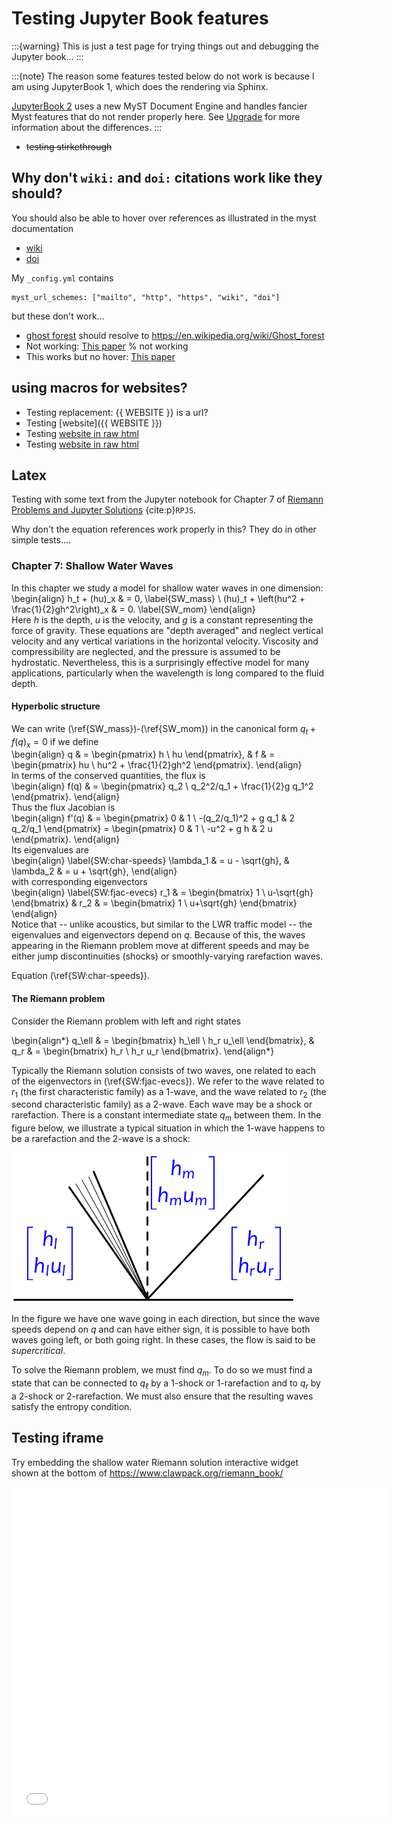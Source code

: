 
# Testing Jupyter Book features

:::{warning}
This is just a test page for trying things out and debugging the Jupyter book...
:::


:::{note}
The reason some features tested below do not work is because I am using
JupyterBook 1, which does the rendering via Sphinx.  

[JupyterBook 2](https://next.jupyterbook.org/) uses a new MyST Document
Engine and handles fancier Myst features that do not render properly here.
See [Upgrade](https://next.jupyterbook.org/upgrade/) for more information
about the differences.
:::

- ~~testing stirkethrough~~

## Why don't `wiki:` and `doi:` citations work like they should?

You should also be able to hover over references as illustrated in the
myst documentation
- [wiki](https://mystmd.org/guide/external-references#wikipedia-links)
- [doi](https://mystmd.org/guide/external-references#linking-dois)

My `_config.yml` contains

    myst_url_schemes: ["mailto", "http", "https", "wiki", "doi"]

but these don't work...

- [ghost forest](wiki:Ghost_forest) should resolve to
  https://en.wikipedia.org/wiki/Ghost_forest
- Not working: [This paper](doi:10.1029/91JB02346)  % not working
- This works but no hover: [This paper](https://doi.org/10.1029/91JB02346)


## using macros for websites?

- Testing replacement: {{ WEBSITE }} is a url?
- Testing [website]({{ WEBSITE }})
- Testing <a href="{{ WEBSITE }}">website in raw html</a>
- Testing <a href="{{ CLAWDOCS }}/fgmax.html">website in raw html</a>

## Latex

Testing with some text from the Jupyter notebook for Chapter 7 of
[Riemann Problems and Jupyter Solutions](https://www.clawpack.org/riemann_book/html/Index.html) {cite:p}`RPJS`.

Why don't the equation references work properly in this? They do in other
simple tests....

### Chapter 7: Shallow Water Waves

In this chapter we study a model for shallow water waves in one dimension:  
\begin{align}
    h_t + (hu)_x & = 0, \label{SW_mass} \\
    (hu)_t + \left(hu^2 + \frac{1}{2}gh^2\right)_x & = 0. \label{SW_mom}
\end{align}  
Here $h$ is the depth, $u$ is the velocity, and $g$ is a constant representing the force of gravity.  These equations are "depth averaged" and neglect vertical velocity and any vertical variations in the horizontal velocity.  Viscosity and compressibility are neglected, and the pressure is assumed to be hydrostatic.  Nevertheless, this is a surprisingly effective model for many applications, particularly when the wavelength is long compared to the fluid depth.

#### Hyperbolic structure
We can write (\ref{SW_mass})-(\ref{SW_mom}) in the canonical form $q_t + f(q)_x = 0$ if we define  
\begin{align}
q & = \begin{pmatrix} h \\ hu \end{pmatrix}, & f & = \begin{pmatrix} hu \\ hu^2 + \frac{1}{2}gh^2 \end{pmatrix}.
\end{align}  
In terms of the conserved quantities, the flux is  
\begin{align}
f(q) & = \begin{pmatrix} q_2 \\ q_2^2/q_1 + \frac{1}{2}g q_1^2 \end{pmatrix}.
\end{align}  
Thus the flux Jacobian is  
\begin{align}
f'(q) & = \begin{pmatrix} 0 & 1 \\ -(q_2/q_1)^2 + g q_1 & 2 q_2/q_1 \end{pmatrix}
        = \begin{pmatrix} 0 & 1 \\ -u^2 + g h & 2 u \end{pmatrix}.
\end{align}  
Its eigenvalues are  
\begin{align} \label{SW:char-speeds}
    \lambda_1 & = u - \sqrt{gh}, & \lambda_2 & = u + \sqrt{gh},
\end{align}  
with corresponding eigenvectors  
\begin{align} \label{SW:fjac-evecs}
    r_1 & = \begin{bmatrix} 1 \\ u-\sqrt{gh} \end{bmatrix} &
    r_2 & = \begin{bmatrix} 1 \\ u+\sqrt{gh} \end{bmatrix}
\end{align}  
Notice that -- unlike acoustics, but similar to the LWR traffic model -- the eigenvalues and eigenvectors depend on $q$.  Because of this, the waves appearing in the Riemann problem move at different speeds and may be either jump discontinuities (shocks) or smoothly-varying  rarefaction waves.

Equation (\ref{SW:char-speeds}).

#### The Riemann problem
Consider the Riemann problem with left and right states

\begin{align*}
q_\ell & = \begin{bmatrix} h_\ell \\ h_r u_\ell \end{bmatrix}, &
q_r & = \begin{bmatrix} h_r \\ h_r u_r \end{bmatrix}.
\end{align*}

Typically the Riemann solution consists of two waves, one related to each of the eigenvectors in (\ref{SW:fjac-evecs}).  We refer to the wave related to $r_1$ (the first characteristic family) as a 1-wave, and the wave related to $r_2$ (the second characteristic family) as a 2-wave.  Each wave may be a shock or rarefaction.  There is a constant intermediate state $q_m$ between them.  In the figure below, we illustrate a typical situation in which the 1-wave happens to be a rarefaction and the 2-wave is a shock:

![Structure of Riemann solution](./images/shallow_water_riemann.png)

In the figure we have one wave going in each direction, but since the wave speeds depend on $q$ and can have either sign, it is possible to have both waves going left, or both going right.  In these cases, the flow is said to be *supercritical*.

To solve the Riemann problem, we must find $q_m$.  To do so we must find a state that can be connected to $q_\ell$ by a 1-shock or 1-rarefaction and to $q_r$ by a 2-shock or 2-rarefaction.  We must also ensure that the resulting waves satisfy the entropy condition.

## Testing iframe

Try embedding the shallow water Riemann solution interactive widget shown
at the bottom of https://www.clawpack.org/riemann_book/

<iframe
    width="600"
    height="530"
    src="./images/shallow_water_verysmall.html"
    frameborder="0"
    allowfullscreen></iframe>
